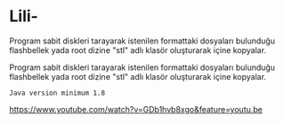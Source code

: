# Lili-
Program sabit diskleri tarayarak istenilen formattaki dosyaları bulunduğu flashbellek yada root dizine "stl" adlı klasör oluşturarak içine kopyalar. 


Program sabit diskleri tarayarak istenilen formattaki dosyaları bulunduğu flashbellek yada root dizine "stl" adlı klasör oluşturarak içine kopyalar.

    Java version minimum 1.8

https://www.youtube.com/watch?v=GDb1hvb8xgo&feature=youtu.be
